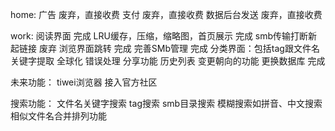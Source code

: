 home:
广告 废弃，直接收费
支付 废弃，直接收费
数据后台发送 废弃，直接收费

work:
阅读界面   完成
LRU缓存，压缩，缩略图，首页展示  完成
smb传输打断新起链接 废弃
浏览界面跳转  完成
完善SMb管理   完成
分类界面：包括tag跟文件名关键字提取
全球化
错误处理
分享功能
历史列表
变更朝向的功能
更换数据库   完成

未来功能：
tiwei浏览器
接入官方社区


搜索功能：
    文件名关键字搜索
    tag搜索
    smb目录搜索
    模糊搜索如拼音、中文搜索
    相似文件名合并排列功能
